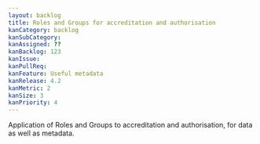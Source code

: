 ```yaml
---
layout: backlog
title: Roles and Groups for accreditation and authorisation
kanCategory: backlog
kanSubCategory:
kanAssigned: ??
kanBacklog: 123
kanIssue:
kanPullReq:
kanFeature: Useful metadata
kanRelease: 4.2
kanMetric: 2
kanSize: 3
kanPriority: 4
---
```

Application of Roles and Groups to accreditation and authorisation, for data as well as metadata.
